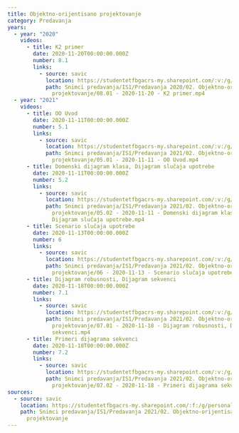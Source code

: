 ```yaml
---
title: Objektno-orijentisano projektovanje
category: Predavanja
years:
  - year: "2020"
    videos:
      - title: K2 primer
        date: 2020-11-20T00:00:00.000Z
        number: 8.1
        links:
          - source: savic
            location: https://studentetfbgacrs-my.sharepoint.com/:v:/g/personal/sa190595d_student_etf_bg_ac_rs/EdLze0q52Z5CiVQfGK2rbtsB9eEk6HFb0tW3revN097QFQ
            path: Snimci predavanja/IS1/Predavanja 2020/02. Objektno-orijentisano
              projektovanje/08.01 - 2020-11-20 - K2 primer.mp4
  - year: "2021"
    videos:
      - title: OO Uvod
        date: 2020-11-11T00:00:00.000Z
        number: 5.1
        links:
          - source: savic
            location: https://studentetfbgacrs-my.sharepoint.com/:v:/g/personal/sa190595d_student_etf_bg_ac_rs/Eb0s5vGzxmtJtwxYrJuuw0ABqiteKt2294Ri_iSpEzEDrw
            path: Snimci predavanja/IS1/Predavanja 2021/02. Objektno-orijentisano
              projektovanje/05.01 - 2020-11-11 - OO Uvod.mp4
      - title: Domenski dijagram klasa, Dijagram slučaja upotrebe
        date: 2020-11-11T00:00:00.000Z
        number: 5.2
        links:
          - source: savic
            location: https://studentetfbgacrs-my.sharepoint.com/:v:/g/personal/sa190595d_student_etf_bg_ac_rs/EezhkfQmzzFBl-L0Vx1A5Q0B7jcFn0lc2B_Gi2key_Dg7Q
            path: Snimci predavanja/IS1/Predavanja 2021/02. Objektno-orijentisano
              projektovanje/05.02 - 2020-11-11 - Domenski dijagram klasa,
              Dijagram slučaja upotrebe.mp4
      - title: Scenario slučaja upotrebe
        date: 2020-11-13T00:00:00.000Z
        number: 6
        links:
          - source: savic
            location: https://studentetfbgacrs-my.sharepoint.com/:v:/g/personal/sa190595d_student_etf_bg_ac_rs/EVwv9GdJYixBvW9Y_N4sEkYBRACvukili7gMMaPcX4s-WA
            path: Snimci predavanja/IS1/Predavanja 2021/02. Objektno-orijentisano
              projektovanje/06 - 2020-11-13 - Scenario slučaja upotrebe.mp4
      - title: Dijagram robusnosti, Dijagram sekvenci
        date: 2020-11-18T00:00:00.000Z
        number: 7.1
        links:
          - source: savic
            location: https://studentetfbgacrs-my.sharepoint.com/:v:/g/personal/sa190595d_student_etf_bg_ac_rs/Ef30B06xXE9PiGxEva0J7t8B-61L5VYLyGlPOO2JLlHqEg
            path: Snimci predavanja/IS1/Predavanja 2021/02. Objektno-orijentisano
              projektovanje/07.01 - 2020-11-18 - Dijagram robusnosti, Dijagram
              sekvenci.mp4
      - title: Primeri dijagrama sekvenci
        date: 2020-11-18T00:00:00.000Z
        number: 7.2
        links:
          - source: savic
            location: https://studentetfbgacrs-my.sharepoint.com/:v:/g/personal/sa190595d_student_etf_bg_ac_rs/EbR3v0wlvEFOt4xMyo8bX-kB0M1KqaTdfouITzGq57Z_OQ
            path: Snimci predavanja/IS1/Predavanja 2021/02. Objektno-orijentisano
              projektovanje/07.02 - 2020-11-18 - Primeri dijagrama sekvenci.mp4
sources:
  - source: savic
    location: https://studentetfbgacrs-my.sharepoint.com/:f:/g/personal/sa190595d_student_etf_bg_ac_rs/EpVAhR3Mbx9PpmyWOuhVn-4BJheqjFXYFnornc3Jx9fbXg
    path: Snimci predavanja/IS1/Predavanja 2021/02. Objektno-orijentisano
      projektovanje
---
```



